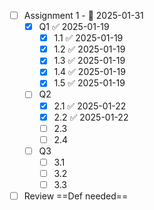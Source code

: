 - [ ] Assignment 1 - 📅 2025-01-31
	- [x] Q1 ✅ 2025-01-19
		- [x] 1.1 ✅ 2025-01-19
		- [x] 1.2 ✅ 2025-01-19
		- [x] 1.3 ✅ 2025-01-19
		- [x] 1.4 ✅ 2025-01-19
		- [x] 1.5 ✅ 2025-01-19
	- [ ] Q2
		- [x] 2.1 ✅ 2025-01-22
		- [x] 2.2 ✅ 2025-01-22
		- [ ] 2.3
		- [ ] 2.4
	- [ ] Q3
		- [ ] 3.1
		- [ ] 3.2
		- [ ] 3.3
- [ ] Review ==Def needed==